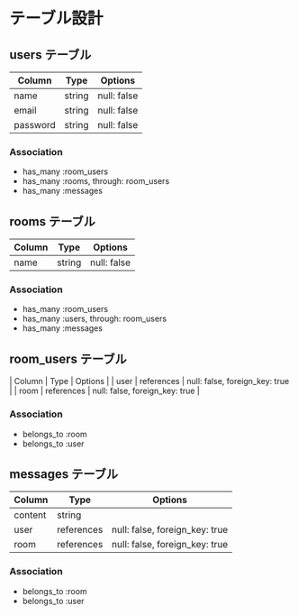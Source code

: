 # テーブル設計

## users テーブル

| Column   | Type    | Options       |
| -------- | ------- | ------------- |
| name     | string  | null: false   |
| email    | string  | null: false   |
| password | string  | null: false   |


### Association

- has_many :room_users
- has_many :rooms, through: room_users
- has_many :messages

## rooms テーブル

| Column | Type       | Options      |
| ------ | ---------- | ------------ |
| name   | string     | null: false  |


### Association

- has_many :room_users
- has_many :users, through: room_users
- has_many :messages

## room_users テーブル

| Column | Type       | Options                        |
| user   | references | null: false, foreign_key: true |
| room   | references | null: false, foreign_key: true |


### Association

- belongs_to :room
- belongs_to :user

## messages テーブル

| Column   | Type       | Options                        |
| -------- | ---------- | ------------------------------ |
| content  | string     |                                |
| user     | references | null: false, foreign_key: true |
| room     | references | null: false, foreign_key: true |

### Association

- belongs_to :room
- belongs_to :user